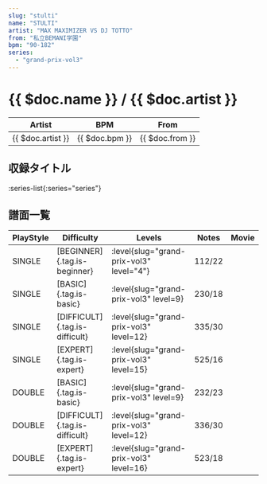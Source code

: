 ```yaml
---
slug: "stulti"
name: "STULTI"
artist: "MAX MAXIMIZER VS DJ TOTTO"
from: "私立BEMANI学園"
bpm: "90-182"
series:
  - "grand-prix-vol3"
---
```


# {{ $doc.name }} / {{ $doc.artist }}

|Artist|BPM|From|
|------|---|----|
|{{ $doc.artist }}|{{ $doc.bpm }}|{{ $doc.from }}|

## 収録タイトル

:series-list{:series="series"}

## 譜面一覧

|PlayStyle|Difficulty|Levels|Notes|Movie|
|---------|----------|------|-----|-----|
|SINGLE|[BEGINNER]{.tag.is-beginner}|<div class="field is-grouped is-grouped-multiline"> :level{slug="grand-prix-vol3" level="4"}</div>|112/22||
|SINGLE|[BASIC]{.tag.is-basic}|<div class="field is-grouped is-grouped-multiline"> :level{slug="grand-prix-vol3" level=9}</div>|230/18||
|SINGLE|[DIFFICULT]{.tag.is-difficult}|<div class="field is-grouped is-grouped-multiline"> :level{slug="grand-prix-vol3" level=12}</div>|335/30||
|SINGLE|[EXPERT]{.tag.is-expert}|<div class="field is-grouped is-grouped-multiline"> :level{slug="grand-prix-vol3" level=15}</div>|525/16||
|DOUBLE|[BASIC]{.tag.is-basic}|<div class="field is-grouped is-grouped-multiline"> :level{slug="grand-prix-vol3" level=9}</div>|232/23||
|DOUBLE|[DIFFICULT]{.tag.is-difficult}|<div class="field is-grouped is-grouped-multiline"> :level{slug="grand-prix-vol3" level=12}</div>|336/30||
|DOUBLE|[EXPERT]{.tag.is-expert}|<div class="field is-grouped is-grouped-multiline"> :level{slug="grand-prix-vol3" level=16}</div>|523/18||

